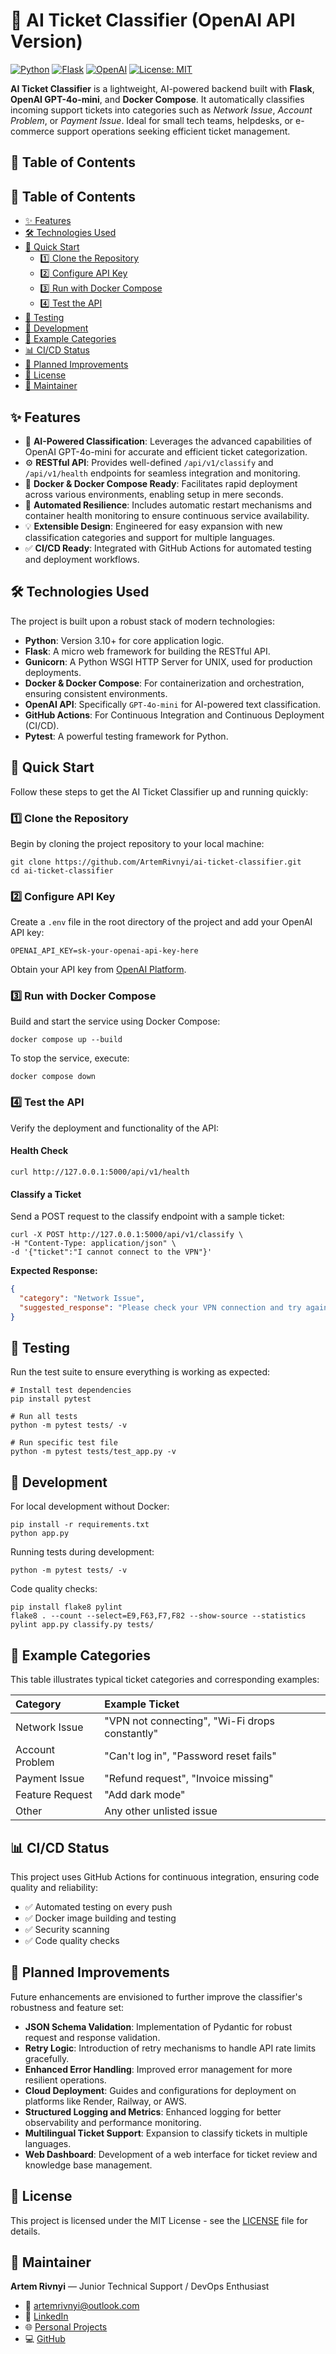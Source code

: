 # 🤖 AI Ticket Classifier (OpenAI API Version)

[![Python](https://img.shields.io/badge/Python-3776AB?style=for-the-badge&logo=python&logoColor=white)](https://www.python.org/)
[![Flask](https://img.shields.io/badge/Flask-000000?style=for-the-badge&logo=flask&logoColor=white)](https://flask.palletsprojects.com/)
[![OpenAI](https://img.shields.io/badge/OpenAI-412991?style=for-the-badge&logo=openai&logoColor=white)](https://openai.com/)
[![License: MIT](https://img.shields.io/badge/License-MIT-yellow.svg)](https://opensource.org/licenses/MIT)

**AI Ticket Classifier** is a lightweight, AI-powered backend built with **Flask**, **OpenAI GPT-4o-mini**, and **Docker Compose**. It automatically classifies incoming support tickets into categories such as _Network Issue_, _Account Problem_, or _Payment Issue_. Ideal for small tech teams, helpdesks, or e-commerce support operations seeking efficient ticket management.

## 📝 Table of Contents

## 📝 Table of Contents

* [✨ Features](#-features)
* [🛠️ Technologies Used](#️-technologies-used)
* [🚀 Quick Start](#-quick-start)
  * [1️⃣ Clone the Repository](#1️⃣-clone-the-repository)
  * [2️⃣ Configure API Key](#2️⃣-configure-api-key)
  * [3️⃣ Run with Docker Compose](#3️⃣-run-with-docker-compose)
  * [4️⃣ Test the API](#4️⃣-test-the-api)
* [🧪 Testing](#-testing)
* [🔧 Development](#-development)
* [🧩 Example Categories](#-example-categories)
* [📊 CI/CD Status](#-cicd-status)
* [🧠 Planned Improvements](#-planned-improvements)
* [📄 License](#-license)
* [🧰 Maintainer](#-maintainer)


## ✨ Features

*   🧠 **AI-Powered Classification**: Leverages the advanced capabilities of OpenAI GPT-4o-mini for accurate and efficient ticket categorization.
*   ⚙️ **RESTful API**: Provides well-defined `/api/v1/classify` and `/api/v1/health` endpoints for seamless integration and monitoring.
*   🐳 **Docker & Docker Compose Ready**: Facilitates rapid deployment across various environments, enabling setup in mere seconds.
*   🔁 **Automated Resilience**: Includes automatic restart mechanisms and container health monitoring to ensure continuous service availability.
*   💡 **Extensible Design**: Engineered for easy expansion with new classification categories and support for multiple languages.
*   ✅ **CI/CD Ready**: Integrated with GitHub Actions for automated testing and deployment workflows.

## 🛠️ Technologies Used

The project is built upon a robust stack of modern technologies:

*   **Python**: Version 3.10+ for core application logic.
*   **Flask**: A micro web framework for building the RESTful API.
*   **Gunicorn**: A Python WSGI HTTP Server for UNIX, used for production deployments.
*   **Docker & Docker Compose**: For containerization and orchestration, ensuring consistent environments.
*   **OpenAI API**: Specifically `GPT-4o-mini` for AI-powered text classification.
*   **GitHub Actions**: For Continuous Integration and Continuous Deployment (CI/CD).
*   **Pytest**: A powerful testing framework for Python.

## 🚀 Quick Start

Follow these steps to get the AI Ticket Classifier up and running quickly:

### 1️⃣ Clone the Repository

Begin by cloning the project repository to your local machine:

```shell
git clone https://github.com/ArtemRivnyi/ai-ticket-classifier.git
cd ai-ticket-classifier
```

### 2️⃣ Configure API Key

Create a `.env` file in the root directory of the project and add your OpenAI API key:

```dotenv
OPENAI_API_KEY=sk-your-openai-api-key-here
```

Obtain your API key from [OpenAI Platform]().

### 3️⃣ Run with Docker Compose

Build and start the service using Docker Compose:

```shell
docker compose up --build
```

To stop the service, execute:

```shell
docker compose down
```

### 4️⃣ Test the API

Verify the deployment and functionality of the API:

#### Health Check

```shell
curl http://127.0.0.1:5000/api/v1/health
```

#### Classify a Ticket

Send a POST request to the classify endpoint with a sample ticket:

```shell
curl -X POST http://127.0.0.1:5000/api/v1/classify \
-H "Content-Type: application/json" \
-d '{"ticket":"I cannot connect to the VPN"}'
```

**Expected Response:**

```json
{
  "category": "Network Issue",
  "suggested_response": "Please check your VPN connection and try again..."
}
```

## 🧪 Testing

Run the test suite to ensure everything is working as expected:

```shell
# Install test dependencies
pip install pytest

# Run all tests
python -m pytest tests/ -v

# Run specific test file
python -m pytest tests/test_app.py -v
```

## 🔧 Development

For local development without Docker:

```shell
pip install -r requirements.txt
python app.py
```

Running tests during development:

```shell
python -m pytest tests/ -v
```

Code quality checks:

```shell
pip install flake8 pylint
flake8 . --count --select=E9,F63,F7,F82 --show-source --statistics
pylint app.py classify.py tests/
```

## 🧩 Example Categories

This table illustrates typical ticket categories and corresponding examples:

| Category | Example Ticket |
| :-- | :-- |
| Network Issue | "VPN not connecting", "Wi-Fi drops constantly" |
| Account Problem | "Can't log in", "Password reset fails" |
| Payment Issue | "Refund request", "Invoice missing" |
| Feature Request | "Add dark mode" |
| Other | Any other unlisted issue |

## 📊 CI/CD Status

This project uses GitHub Actions for continuous integration, ensuring code quality and reliability:

*   ✅ Automated testing on every push
*   ✅ Docker image building and testing
*   ✅ Security scanning
*   ✅ Code quality checks

## 🧠 Planned Improvements

Future enhancements are envisioned to further improve the classifier's robustness and feature set:

*   **JSON Schema Validation**: Implementation of Pydantic for robust request and response validation.
*   **Retry Logic**: Introduction of retry mechanisms to handle API rate limits gracefully.
*   **Enhanced Error Handling**: Improved error management for more resilient operations.
*   **Cloud Deployment**: Guides and configurations for deployment on platforms like Render, Railway, or AWS.
*   **Structured Logging and Metrics**: Enhanced logging for better observability and performance monitoring.
*   **Multilingual Ticket Support**: Expansion to classify tickets in multiple languages.
*   **Web Dashboard**: Development of a web interface for ticket review and knowledge base management.

## 📄 License

This project is licensed under the MIT License - see the [LICENSE](LICENSE) file for details.

## 🧰 Maintainer

**Artem Rivnyi** — Junior Technical Support / DevOps Enthusiast

* 📧 [artemrivnyi@outlook.com](mailto:artemrivnyi@outlook.com)  
* 🔗 [LinkedIn](https://www.linkedin.com/in/artem-rivnyi/)  
* 🌐 [Personal Projects](https://personal-page-devops.onrender.com/)  
* 💻 [GitHub](https://github.com/ArtemRivnyi)
